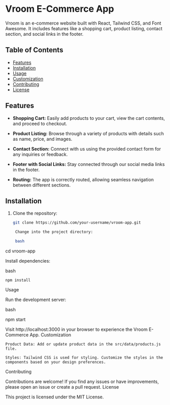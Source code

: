 # Vroom E-Commerce App

Vroom is an e-commerce website built with React, Tailwind CSS, and Font Awesome. It includes features like a shopping cart, product listing, contact section, and social links in the footer.

## Table of Contents

- [Features](#features)
- [Installation](#installation)
- [Usage](#usage)
- [Customization](#customization)
- [Contributing](#contributing)
- [License](#license)

## Features

- **Shopping Cart:** Easily add products to your cart, view the cart contents, and proceed to checkout.

- **Product Listing:** Browse through a variety of products with details such as name, price, and images.

- **Contact Section:** Connect with us using the provided contact form for any inquiries or feedback.

- **Footer with Social Links:** Stay connected through our social media links in the footer.

- **Routing:** The app is correctly routed, allowing seamless navigation between different sections.

## Installation

1. Clone the repository:

   ```bash
   git clone https://github.com/your-username/vroom-app.git

    Change into the project directory:

    bash

cd vroom-app

Install dependencies:

bash

    npm install

Usage

Run the development server:

bash

npm start

Visit http://localhost:3000 in your browser to experience the Vroom E-Commerce App.
Customization

    Product Data: Add or update product data in the src/data/products.js file.

    Styles: Tailwind CSS is used for styling. Customize the styles in the components based on your design preferences.

Contributing

Contributions are welcome! If you find any issues or have improvements, please open an issue or create a pull request.
License

This project is licensed under the MIT License.
